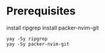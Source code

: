 # Prerequisites
install ripgrep
install packer-nvim-git

```
yay -Sy ripgrep
yay -Sy packer-nvim-git
```
